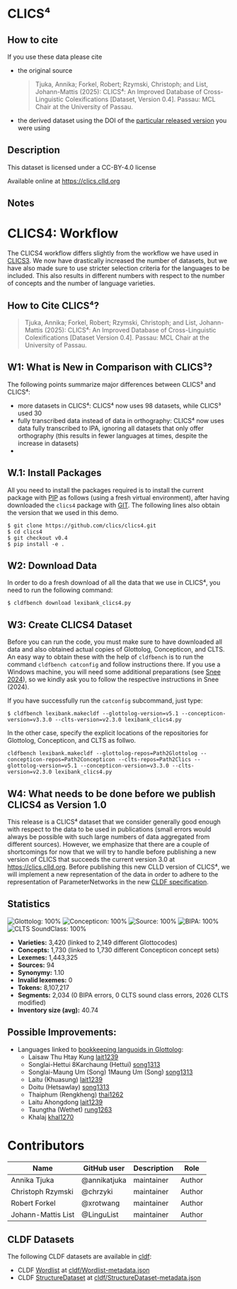 # CLICS⁴

## How to cite

If you use these data please cite
- the original source
  > Tjuka, Annika; Forkel, Robert; Rzymski, Christoph; and List, Johann-Mattis (2025): CLICS⁴: An Improved Database of Cross-Linguistic Colexifications [Dataset, Version 0.4]. Passau: MCL Chair at the University of Passau.
- the derived dataset using the DOI of the [particular released version](../../releases/) you were using

## Description


This dataset is licensed under a CC-BY-4.0 license

Available online at https://clics.clld.org

## Notes

# CLICS4: Workflow

The CLICS4 workflow differs slightly from the workflow we have used in [CLICS3](https://github.com/clics/clics3). We now have drastically increased the number of datasets, but we have also made sure to use stricter selection criteria for the languages to be included. This also results in different numbers with respect to the number of concepts and the number of language varieties. 

## How to Cite CLICS⁴?

> Tjuka, Annika; Forkel, Robert; Rzymski, Christoph; and List, Johann-Mattis (2025): CLICS⁴: An Improved Database of Cross-Linguistic Colexifications [Dataset Version 0.4]. Passau: MCL Chair at the University of Passau.

## W1: What is New in Comparison with CLICS³?

The following points summarize major differences between CLICS³ and CLICS⁴:

- more datasets in CLICS⁴: CLICS⁴ now uses 98 datasets, while CLICS³ used 30
- fully transcribed data instead of data in orthography: CLICS⁴ now uses data fully transcribed to IPA, ignoring all datasets that only offer orthography (this results in fewer languages at times, despite the increase in datasets)
- 


## W.1: Install Packages

All you need to install the packages required is to install the current package with [PIP](https://pypi.org/project/pip) as follows (using a fresh virtual environment), after having downloaded the `clics4` package with [GIT](https://git-scm.com). The following lines also obtain the version that we used in this demo.
```
$ git clone https://github.com/clics/clics4.git
$ cd clics4
$ git checkout v0.4
$ pip install -e .
```

## W2: Download Data

In order to do a fresh download of all the data that we use in CLICS⁴, you need to run the following command:

```
$ cldfbench download lexibank_clics4.py
```

## W3: Create CLICS4 Dataset

Before you can run the code, you must make sure to have downloaded all data and also obtained actual copies of Glottolog, Concepticon, and CLTS. An easy way to obtain these with the help of `cldfbench` is to run the command `cldfbench catconfig` and follow instructions there. If you use a Windows machine, you will need some additional preparations (see [Snee 2024](https://calc.hypotheses.org/7852)), so we kindly ask you to follow the respective instructions in Snee (2024).

If you have successfully run the `catconfig` subcommand, just type:

```
$ cldfbench lexibank.makecldf --glottolog-version=v5.1 --concepticon-version=v3.3.0 --clts-version=v2.3.0 lexibank_clics4.py
```

In the other case, specify the explicit locations of the repositories for Glottolog, Concepticon, and CLTS as follwo.

```
cldfbench lexibank.makecldf --glottolog-repos=Path2Glottolog --concepticon-repos=Path2Concepticon --clts-repos=Path2Clics --glottolog-version=v5.1 --concepticon-version=v3.3.0 --clts-version=v2.3.0 lexibank_clics4.py
```

## W4: What needs to be done before we publish CLICS4 as Version 1.0

This release is a CLICS⁴ dataset that we consider generally good enough with respect to the data to be used in publications (small errors would always be possible with such large numbers of data aggregated from different sources). However, we emphasize that there are a couple of shortcomings for now that we will try to handle before publishing a new version of CLICS that succeeds the current version 3.0 at https://clics.clld.org. Before publishing this new CLLD version of CLICS⁴, we will implement a new representation of the data in order to adhere to the representation of ParameterNetworks in the new [CLDF specification](https://cldf.clld.org).  



## Statistics


![Glottolog: 100%](https://img.shields.io/badge/Glottolog-100%25-brightgreen.svg "Glottolog: 100%")
![Concepticon: 100%](https://img.shields.io/badge/Concepticon-100%25-brightgreen.svg "Concepticon: 100%")
![Source: 100%](https://img.shields.io/badge/Source-100%25-brightgreen.svg "Source: 100%")
![BIPA: 100%](https://img.shields.io/badge/BIPA-100%25-brightgreen.svg "BIPA: 100%")
![CLTS SoundClass: 100%](https://img.shields.io/badge/CLTS%20SoundClass-100%25-brightgreen.svg "CLTS SoundClass: 100%")

- **Varieties:** 3,420 (linked to 2,149 different Glottocodes)
- **Concepts:** 1,730 (linked to 1,730 different Concepticon concept sets)
- **Lexemes:** 1,443,325
- **Sources:** 94
- **Synonymy:** 1.10
- **Invalid lexemes:** 0
- **Tokens:** 8,107,217
- **Segments:** 2,034 (0 BIPA errors, 0 CLTS sound class errors, 2026 CLTS modified)
- **Inventory size (avg):** 40.74

## Possible Improvements:

- Languages linked to [bookkeeping languoids in Glottolog](http://glottolog.org/glottolog/glottologinformation#bookkeepinglanguoids):
  - Laisaw Thu Htay Kung [lait1239](http://glottolog.org/resource/languoid/id/lait1239)
  - Songlai-Hettui 8Karchaung (Hettui) [song1313](http://glottolog.org/resource/languoid/id/song1313)
  - Songlai-Maung Um (Song) 1Maung Um (Song) [song1313](http://glottolog.org/resource/languoid/id/song1313)
  - Laitu (Khuasung) [lait1239](http://glottolog.org/resource/languoid/id/lait1239)
  - Doitu (Hetsawlay) [song1313](http://glottolog.org/resource/languoid/id/song1313)
  - Thaiphum (Rengkheng) [thai1262](http://glottolog.org/resource/languoid/id/thai1262)
  - Laitu Ahongdong [lait1239](http://glottolog.org/resource/languoid/id/lait1239)
  - Taungtha (Wethet) [rung1263](http://glottolog.org/resource/languoid/id/rung1263)
  - Khalaj [khal1270](http://glottolog.org/resource/languoid/id/khal1270)



# Contributors

Name               | GitHub user | Description | Role
---                | ---         | --- | --- 
Annika Tjuka | @annikatjuka | maintainer | Author
Christoph Rzymski   | @chrzyki         | maintainer   | Author
Robert Forkel | @xrotwang | maintainer | Author
Johann-Mattis List | @LinguList  | maintainer | Author






## CLDF Datasets

The following CLDF datasets are available in [cldf](cldf):

- CLDF [Wordlist](https://github.com/cldf/cldf/tree/master/modules/Wordlist) at [cldf/Wordlist-metadata.json](cldf/Wordlist-metadata.json)
- CLDF [StructureDataset](https://github.com/cldf/cldf/tree/master/modules/StructureDataset) at [cldf/StructureDataset-metadata.json](cldf/StructureDataset-metadata.json)